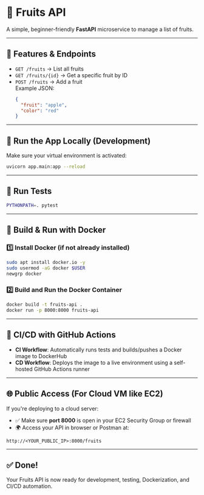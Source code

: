 # 🍎 Fruits API

A simple, beginner-friendly **FastAPI** microservice to manage a list of fruits.

---

## 📌 Features & Endpoints

- `GET /fruits` → List all fruits  
- `GET /fruits/{id}` → Get a specific fruit by ID  
- `POST /fruits` → Add a fruit  
  Example JSON:  
  ```json
  {
    "fruit": "apple",
    "color": "red"
  }
  ```

---

## 🚀 Run the App Locally (Development)

Make sure your virtual environment is activated:

```bash
uvicorn app.main:app --reload
```

---

## 🧪 Run Tests

```bash
PYTHONPATH=. pytest
```

---

## 🐳 Build & Run with Docker

### 1️⃣ Install Docker (if not already installed)

```bash
sudo apt install docker.io -y
sudo usermod -aG docker $USER
newgrp docker
```

### 2️⃣ Build and Run the Docker Container

```bash
docker build -t fruits-api .
docker run -p 8000:8000 fruits-api
```

---

## 🔁 CI/CD with GitHub Actions

- **CI Workflow**: Automatically runs tests and builds/pushes a Docker image to DockerHub
- **CD Workflow**: Deploys the image to a live environment using a self-hosted GitHub Actions runner

---

## 🌐 Public Access (For Cloud VM like EC2)

If you're deploying to a cloud server:

- ✅ Make sure **port 8000** is open in your EC2 Security Group or firewall
- 🌍 Access your API in browser or Postman at:

```
http://<YOUR_PUBLIC_IP>:8000/fruits
```

---

## ✅ Done!

Your Fruits API is now ready for development, testing, Dockerization, and CI/CD automation.
